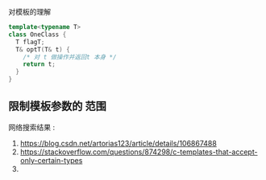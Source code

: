 

对模板的理解
```c++
template<typename T>
class OneClass {
  T flagT;
  T& optT(T& t) {
    /* 对 t 做操作并返回t 本身 */
    return t;
  }
}
```

## 限制模板参数的 范围

网络搜索结果 : 
1. https://blog.csdn.net/artorias123/article/details/106867488
2. https://stackoverflow.com/questions/874298/c-templates-that-accept-only-certain-types
3. 